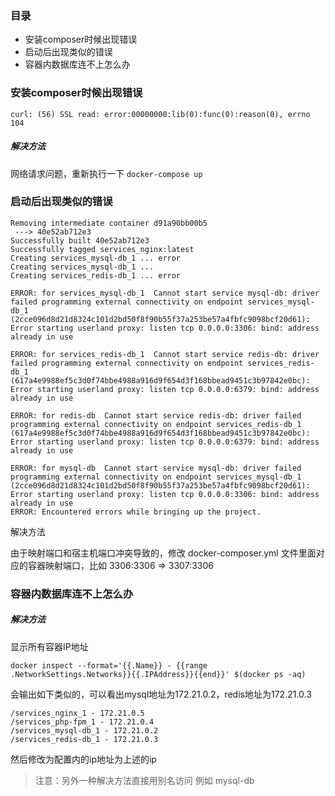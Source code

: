 ### 目录

- 安装composer时候出现错误
- 启动后出现类似的错误
- 容器内数据库连不上怎么办

### 安装composer时候出现错误

```
curl: (56) SSL read: error:00000000:lib(0):func(0):reason(0), errno 104
```

##### 解决方法

网络请求问题，重新执行一下 `docker-compose up`

### 启动后出现类似的错误

```
Removing intermediate container d91a90bb00b5
 ---> 40e52ab712e3
Successfully built 40e52ab712e3
Successfully tagged services_nginx:latest
Creating services_mysql-db_1 ... error
Creating services_mysql-db_1 ... 
Creating services_redis-db_1 ... error

ERROR: for services_mysql-db_1  Cannot start service mysql-db: driver failed programming external connectivity on endpoint services_mysql-db_1 (2cce096d8d21d8324c101d2bd50f8f90b55f37a253be57a4fbfc9098bcf20d61): Error starting userland proxy: listen tcp 0.0.0.0:3306: bind: address already in use

ERROR: for services_redis-db_1  Cannot start service redis-db: driver failed programming external connectivity on endpoint services_redis-db_1 (617a4e9988ef5c3d0f74bbe4988a916d9f654d3f168bbead9451c3b97842e0bc): Error starting userland proxy: listen tcp 0.0.0.0:6379: bind: address already in use

ERROR: for redis-db  Cannot start service redis-db: driver failed programming external connectivity on endpoint services_redis-db_1 (617a4e9988ef5c3d0f74bbe4988a916d9f654d3f168bbead9451c3b97842e0bc): Error starting userland proxy: listen tcp 0.0.0.0:6379: bind: address already in use

ERROR: for mysql-db  Cannot start service mysql-db: driver failed programming external connectivity on endpoint services_mysql-db_1 (2cce096d8d21d8324c101d2bd50f8f90b55f37a253be57a4fbfc9098bcf20d61): Error starting userland proxy: listen tcp 0.0.0.0:3306: bind: address already in use
ERROR: Encountered errors while bringing up the project.
```

解决方法

由于映射端口和宿主机端口冲突导致的，修改 docker-composer.yml 文件里面对应的容器映射端口，比如 3306:3306 => 3307:3306

### 容器内数据库连不上怎么办

##### 解决方法

显示所有容器IP地址

```
docker inspect --format='{{.Name}} - {{range .NetworkSettings.Networks}}{{.IPAddress}}{{end}}' $(docker ps -aq)
```

会输出如下类似的，可以看出mysql地址为172.21.0.2，redis地址为172.21.0.3

```
/services_nginx_1 - 172.21.0.5
/services_php-fpm_1 - 172.21.0.4
/services_mysql-db_1 - 172.21.0.2
/services_redis-db_1 - 172.21.0.3
```

然后修改为配置内的ip地址为上述的ip

> 注意：另外一种解决方法直接用别名访问 例如 mysql-db